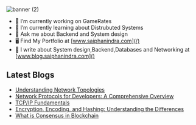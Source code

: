 

![banner (2)](https://github.com/saiphanindra1010/saiphanindra1010/assets/52729974/13c7c649-3437-4123-9321-370d838f256b)
<!---
<a href="https://www.w3schools.com" >![LeetCode](https://img.shields.io/badge/LeetCode-FFA116?style=for-the-badge&logo=LeetCode&logoColor=000000)</a>//
 <a href="mailto:saiphanindra1010@gmail.com">![Gmail](https://img.shields.io/badge/Gmail-EA4335?style=for-the-badge&logo=Gmail&logoColor=FFFFFF)</a>
 ![Hashnode](https://img.shields.io/badge/Hashnode-2962FF?style=for-the-badge&logo=Hashnode&logoColor=FFFFFF)

-->

 
- 🔭 I’m currently working on GameRates
- 🌱 I’m currently learning about Distrubuted Systems
- 💬 Ask me about Backend and System design
- 🖥️ Find My Portfolio at [www.saiphanindra.com](/)
- 📖 I write about System design,Backend,Databases and Networking at [www.blog.saiphanindra.com]()
 ## Latest Blogs
 <!-- BLOG-POST-LIST:START -->
- [Understanding Network Topologies](https://blog.saiphanindra.com/understanding-network-topologies)
- [Network Protocols for Developers: A Comprehensive Overview](https://blog.saiphanindra.com/network-protocols-for-developers-a-comprehensive-overview)
- [TCP/IP Fundamentals](https://blog.saiphanindra.com/tcpip-fundamentals)
- [Encryption, Encoding, and Hashing: Understanding the Differences](https://blog.saiphanindra.com/encryption-encoding-and-hashing-understanding-the-differences)
- [What is Consensus in Blockchain](https://blog.saiphanindra.com/what-is-consensus-in-blockchain)
<!-- BLOG-POST-LIST:END -->


